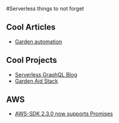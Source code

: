 #Serverless things to not forget

## Cool Articles

* [Garden automation](https://serverless.zone/serverless-architectures-9e23af71097a#.uwva3u22m)

## Cool Projects

* [Serverless GraphQL Blog](https://github.com/alessh/serverless-graphql-blog)
* [Garden Aid Stack](https://github.com/garden-aid)

## AWS

* [AWS-SDK 2.3.0 now supports Promises](https://aws.amazon.com/pt/blogs/developer/support-for-promises-in-the-sdk/)
